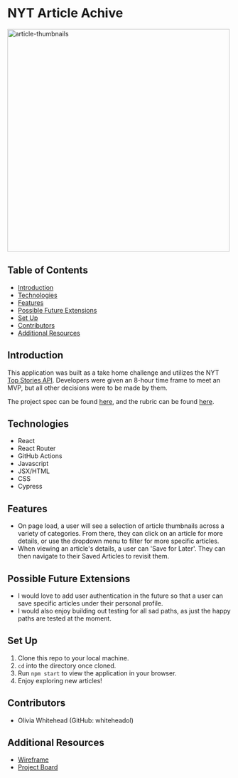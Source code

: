 # NYT Article Achive

<img width="500" alt="article-thumbnails" src="https://user-images.githubusercontent.com/96206823/181785254-e62620eb-16f8-4287-a420-73320d3cb36e.png">

## Table of Contents

  - [Introduction](#introduction)
  - [Technologies](#technologies)
  - [Features](#features)
  - [Possible Future Extensions](#possible-future-extensions)
  - [Set Up](#set-up)
  - [Contributors](#contributors)
  - [Additional Resources](#additional-resources)

## Introduction
This application was built as a take home challenge and utilizes the NYT [Top Stories API](https://developer.nytimes.com/my-apps/15541d91-0216-4e06-a8d7-cdca6b617567). Developers were given an 8-hour time frame to meet an MVP, but all other decisions were to be made by them.

The project spec can be found [here](https://mod4.turing.edu/projects/take_home/take_home_fe), and the rubric can be found [here](https://mod4.turing.edu/projects/take_home/take_home_rubric).


## Technologies
  - React
  - React Router
  - GitHub Actions
  - Javascript
  - JSX/HTML
  - CSS
  - Cypress

## Features
- On page load, a user will see a selection of article thumbnails across a variety of categories. From there, they can click on an article for more details, or use the dropdown menu to filter for more specific articles.
- When viewing an article's details, a user can 'Save for Later'. They can then navigate to their Saved Articles to revisit them.

## Possible Future Extensions
- I would love to add user authentication in the future so that a user can save specific articles under their personal profile.
- I would also enjoy building out testing for all sad paths, as just the happy paths are tested at the moment.  

## Set Up
1. Clone this repo to your local machine.
2. `cd` into the directory once cloned.
3. Run `npm start` to view the application in your browser.
4. Enjoy exploring new articles!

## Contributors
- Olivia Whitehead (GitHub: whiteheadol)


## Additional Resources
- [Wireframe](https://user-images.githubusercontent.com/96206823/181784833-76e2108b-b46d-4cf1-ba42-ea5ff4ad122b.png)
- [Project Board](https://github.com/users/whiteheadol/projects/1/views/1)
